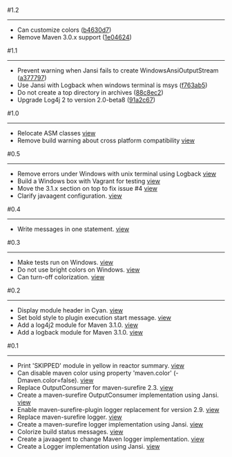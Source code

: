 #1.2
***

- Can customize colors ([b4630d7](http://github.com/jcgay/maven-color/commit/b4630d74f29ee31230fc0eb2c64edcc4c7907e94))
- Remove Maven 3.0.x support ([1e04624](http://github.com/jcgay/maven-color/commit/1e0462444fcb9032ff82d8709c4e26e287ca6f27))

#1.1
***

- Prevent warning when Jansi fails to create WindowsAnsiOutputStream ([a377797](http://github.com/jcgay/maven-color/commit/a3777977f493a9f9ce85501ab957a3812ebc5b17))
- Use Jansi with Logback when windows terminal is msys ([f763ab5](http://github.com/jcgay/maven-color/commit/f763ab52ecdb6fb8882769a1a5106c89b4dcbe2e))
- Do not create a top directory in archives ([88c8ec2](http://github.com/jcgay/maven-color/commit/88c8ec2e54303d58d7895b0b8394545ebbdab3f7))
- Upgrade Log4j 2 to version 2.0-beta8 ([91a2c67](http://github.com/jcgay/maven-color/commit/91a2c673a19356ad3daf5529de969f81a7022b13))

#1.0
***

- Relocate ASM classes [view](http://github.com/jcgay/maven-color/commit/781157375e84fb8994a477a955c55854408c8a61)
- Remove build warning about cross platform compatibility [view](http://github.com/jcgay/maven-color/commit/6159f0cdc10bca11da36607038502db194fd3e06)

#0.5
***

- Remove errors under Windows with unix terminal using Logback [view](http://github.com/jcgay/maven-color/commit/db91a163d7eb1ec6b9232bbf0913c9e21dc96934)  
- Build a Windows box with Vagrant for testing [view](http://github.com/jcgay/maven-color/commit/36b75763617504b7e38ce9522802a9e0d3e549ef)  
- Move the 3.1.x section on top to fix issue #4 [view](http://github.com/jcgay/maven-color/commit/be1770826543e07afa5d4b05786814d0bb066695)  
- Clarify javaagent configuration. [view](http://github.com/jcgay/maven-color/commit/1ba3db7ecd9cc9f033301160acd8cac4bc393fcd)  

#0.4
***

- Write messages in one statement. [view](http://github.com/jcgay/maven-color/commit/246b891d62b6dd9e6dbd7b2a6f6c83cc0bb60920)  

#0.3
***

- Make tests run on Windows. [view](http://github.com/jcgay/maven-color/commit/32157ed4163dba74b1e99af2744e037796f1b4d1)  
- Do not use bright colors on Windows. [view](http://github.com/jcgay/maven-color/commit/2b2cec9150fae0f8a5344bca1466ebb6e542040b)  
- Can turn-off colorization. [view](http://github.com/jcgay/maven-color/commit/bf8dd607670ad4f6914ffd78939e7d20cc7fa080)  

#0.2
***

- Display module header in Cyan. [view](http://github.com/jcgay/maven-color/commit/d5d2258726ce5267c19dd19a6eb7bae56162a880)  
- Set bold style to plugin execution start message. [view](http://github.com/jcgay/maven-color/commit/2bffa403a591933d5ebd12360fd3726e8c78c834)  
- Add a log4j2 module for Maven 3.1.0. [view](http://github.com/jcgay/maven-color/commit/62694e32c0f3a9bf46c0a0483e787c9b73495359)  
- Add a logback module for Maven 3.1.0. [view](http://github.com/jcgay/maven-color/commit/72ed124cf9d384cfc9fba433d96c8722fd005b61)  

#0.1
***

- Print 'SKIPPED' module in yellow in reactor summary. [view](http://github.com/jcgay/maven-color/commit/b1a487167a1c90e1f9b413b10a97473a77210eb9)  
- Can disable maven color using property 'maven.color' (-Dmaven.color=false). [view](http://github.com/jcgay/maven-color/commit/b45e5a2b654858f6b180a97f61e3b45dc58184ed)  
- Replace OutputConsumer for maven-surefire 2.3. [view](http://github.com/jcgay/maven-color/commit/4ae3fc815b0ab015436aeec8147a07811ddf0cb0)  
- Create a maven-surefire OutputConsumer implementation using Jansi. [view](http://github.com/jcgay/maven-color/commit/deac04573a6106c6ff8aeaf0b140bbc8770a0e3e)  
- Enable maven-surefire-plugin logger replacement for version 2.9. [view](http://github.com/jcgay/maven-color/commit/f967e821030ca3ea802c11e019e6de865a02efc9)  
- Replace maven-surefire logger. [view](http://github.com/jcgay/maven-color/commit/32ee47d9e7b948b1e807f813b355f8e283bf11a2)  
- Create a maven-surefire logger implementation using Jansi. [view](http://github.com/jcgay/maven-color/commit/7c98bb52cc605fa8c3e43057df9d4a48804e046a)  
- Colorize build status messages. [view](http://github.com/jcgay/maven-color/commit/6e9656350f5fe5e2d101f3ebf9cae8b7f5ec0cb2)  
- Create a javaagent to change Maven logger implementation. [view](http://github.com/jcgay/maven-color/commit/269effdf63e9bfe2d9d58da71b96e3c9b2eae7bf)    
- Create a Logger implementation using Jansi. [view](http://github.com/jcgay/maven-color/commit/ae2fe10d03f571d2599c9fef227fe34cec95b641)  